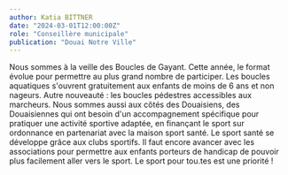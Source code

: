 ```yaml
---
author: Katia BITTNER
date: "2024-03-01T12:00:00Z"
role: "Conseillère municipale"
publication: "Douai Notre Ville"
---
```


Nous sommes à la veille des Boucles de Gayant. Cette année, le format évolue pour permettre au plus grand nombre de participer. Les boucles aquatiques s'ouvrent gratuitement aux enfants de moins de 6 ans et non nageurs. Autre nouveauté : les boucles pédestres accessibles aux marcheurs. Nous sommes aussi aux côtés des Douaisiens, des Douaisiennes qui ont besoin d'un accompagnement spécifique pour pratiquer une activité sportive adaptée, en finançant le sport sur ordonnance en partenariat avec la maison sport santé. Le sport santé se développe grâce aux clubs sportifs. Il faut encore avancer avec les associations pour permettre aux enfants porteurs de handicap de pouvoir plus facilement aller vers le sport. Le sport pour tou.tes est une  priorité !
